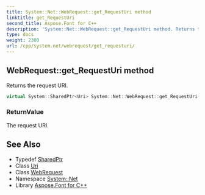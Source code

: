 ```yaml
---
title: System::Net::WebRequest::get_RequestUri method
linktitle: get_RequestUri
second_title: Aspose.Font for C++
description: 'System::Net::WebRequest::get_RequestUri method. Returns the request URI in C++.'
type: docs
weight: 2300
url: /cpp/system.net/webrequest/get_requesturi/
---
```

## WebRequest::get_RequestUri method


Returns the request URI.

```cpp
virtual System::SharedPtr<Uri> System::Net::WebRequest::get_RequestUri()=0
```


### ReturnValue

The request URI.

## See Also

* Typedef [SharedPtr](../../../system/sharedptr/)
* Class [Uri](../../../system/uri/)
* Class [WebRequest](../)
* Namespace [System::Net](../../)
* Library [Aspose.Font for C++](../../../)
